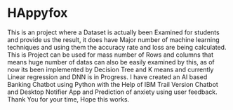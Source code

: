 # HAppyfox
This is an project where a Dataset is actually been Examined for students and provide us the result, it does have Major number of machine learning techniques and using them the accuracy rate and loss are being calculated.
This is Project can be used for mass number of Rows and columns that means huge number of datas can also be easily examined by this, as of now its been implemented by Decision Tree and K means and currently Linear regression and DNN is in Progress.
I have created an AI based Banking Chatbot using Python with the Help of IBM Trail Version Chatbot and Desktop Notifier App and Prediction of anxiety using user feedback.
Thank You for your time, Hope this works.

